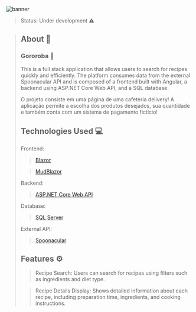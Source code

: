 ![banner](https://i.imgur.com/9JTs6KS.png)
> Status: Under development ⚠️

> ## About 📖
> 
> ### Gororoba 🍔
> This is a full stack application that allows users to search for recipes quickly and efficiently. The platform consumes data from the external Spoonacular API and is composed of a frontend built with Angular, a backend using ASP.NET Core Web API, and a SQL database.
>
> O projeto consiste em uma página de uma cafeteria delivery! A aplicação permite a escolha dos produtos desejados, sua quantidade e também conta com um sistema de pagamento fictício!
>
> ## Technologies Used 💻
> Frontend:
>> [Blazor](https://dotnet.microsoft.com/pt-br/apps/aspnet/web-apps/blazor)
>
>> [MudBlazor](https://mudblazor.com/)
>
> Backend:
>> [ASP.NET Core Web API](https://learn.microsoft.com/pt-br/aspnet/core/tutorials/first-web-api?view=aspnetcore-8.0&tabs=visual-studio)
>
> Database:
>> [SQL Server](https://www.microsoft.com/pt-br/sql-server)
>
> External API:
>> [Spoonacular](https://spoonacular.com/food-api)
>
> ## Features ⚙️
>> Recipe Search: Users can search for recipes using filters such as ingredients and diet type.
> 
>> Recipe Details Display: Shows detailed information about each recipe, including preparation time, ingredients, and cooking instructions.
